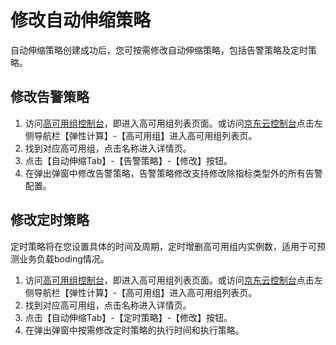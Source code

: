 # 修改自动伸缩策略

自动伸缩策略创建成功后，您可按需修改自动伸缩策略，包括告警策略及定时策略。

## 修改告警策略

1. 访问[高可用组控制台](https://cns-console.jdcloud.com/availabilitygroup/list)，即进入高可用组列表页面。或访问[京东云控制台](https://console.jdcloud.com)点击左侧导航栏【弹性计算】-【高可用组】进入高可用组列表页。 
2. 找到对应高可用组，点击名称进入详情页。
3. 点击【自动伸缩Tab】-【告警策略】-【修改】按钮。
4. 在弹出弹窗中修改告警策略，告警策略修改支持修改除指标类型外的所有告警配置。

## 修改定时策略

定时策略将在您设置具体的时间及周期，定时增删高可用组内实例数，适用于可预测业务负载boding情况。

1. 访问[高可用组控制台](https://cns-console.jdcloud.com/availabilitygroup/list)，即进入高可用组列表页面。或访问[京东云控制台](https://console.jdcloud.com)点击左侧导航栏【弹性计算】-【高可用组】进入高可用组列表页。 
2. 找到对应高可用组，点击名称进入详情页。
3. 点击【自动伸缩Tab】-【定时策略】-【修改】按钮。
4. 在弹出弹窗中按需修改定时策略的执行时间和执行策略。
